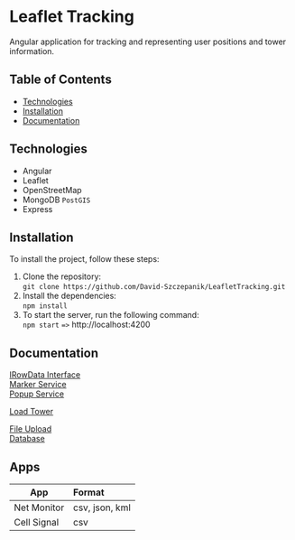 # Leaflet Tracking

Angular application for tracking and representing user positions and tower information. <br>

## Table of Contents

- [Technologies](#technologies)
- [Installation](#installation)
- [Documentation](#documentation)

## Technologies

- Angular
- Leaflet
- OpenStreetMap
- MongoDB `PostGIS`
- Express

## Installation

To install the project, follow these steps:

1. Clone the repository: <br>
   `git clone https://github.com/David-Szczepanik/LeafletTracking.git`
2. Install the dependencies: <br>
   `npm install`
3. To start the server, run the following command: <br>
   `npm start` `=>` http://localhost:4200 <br>

## Documentation

[IRowData Interface](interfaces/app_IRowData.default.html) <br>
[Marker Service](classes/app_marker_service.MarkerService.html) <br>
[Popup Service](classes/app_popup_service.PopupService.html) <br>

[Load Tower](classes/app_marker_service.MarkerService.html#loadTower) <br>

[File Upload](classes/app_file_upload_file_upload_component.FileUploadComponent.html) <br>
[Database](classes/app_database_database_component.DatabaseComponent.html) <br>

## Apps

| App         | Format         |
|-------------|:---------------| 
| Net Monitor | csv, json, kml |
| Cell Signal | csv            |  


